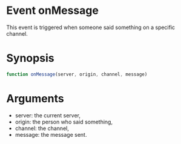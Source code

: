 # Event onMessage

This event is triggered when someone said something on a specific channel.

# Synopsis

```javascript
function onMessage(server, origin, channel, message)
```

# Arguments

- server: the current server,
- origin: the person who said something,
- channel: the channel,
- message: the message sent.
